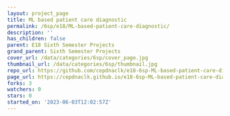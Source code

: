 ```yaml
---
layout: project_page
title: ML based patient care diagnostic
permalink: /6sp/e18/ML-based-patient-care-diagnostic/
description: ''
has_children: false
parent: E18 Sixth Semester Projects
grand_parent: Sixth Semester Projects
cover_url: /data/categories/6sp/cover_page.jpg
thumbnail_url: /data/categories/6sp/thumbnail.jpg
repo_url: https://github.com/cepdnaclk/e18-6sp-ML-based-patient-care-diagnostic
page_url: https://cepdnaclk.github.io/e18-6sp-ML-based-patient-care-diagnostic
forks: 3
watchers: 0
stars: 0
started_on: '2023-06-03T12:02:57Z'
---
```


